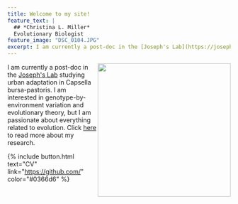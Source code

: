 ```yaml
---
title: Welcome to my site!
feature_text: |
  ## *Christina L. Miller* 
  Evolutionary Biologist 
feature_image: "DSC_0104.JPG"
excerpt: I am currently a post-doc in the [Joseph's Lab](https://josephslab.github.io/) studying urban adaptation in Capsella bursa-pastoris. I am interested in genotype-by-environment variation and evolutionary theory, but I am passionate about everything related to evolution. Click [here](https://christinalmiller.github.io/Research) to read more about my research. 
---
```


<img src="https://user-images.githubusercontent.com/127891763/234729975-17ff0ad2-f68e-407f-89d3-b6e4b7bb3132.jpg" align="right" width="300px"/> 

I am currently a post-doc in the [Joseph's Lab](https://josephslab.github.io/) studying urban adaptation in Capsella bursa-pastoris. I am interested in genotype-by-environment variation and evolutionary theory, but I am passionate about everything related to evolution. Click [here](https://christinalmiller.github.io/Research) to read more about my research.

{% include button.html text="CV" link="https://github.com/" color="#0366d6" %} 

